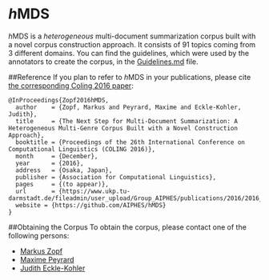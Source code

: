 # <i>h</i>MDS
<i>h</i>MDS is a <i>heterogeneous</i> multi-document summarization corpus built with a novel corpus construction approach. It consists of 91 topics coming from 3 different domains. You can find the guidelines, which were used by the annotators to create the corpus, in the [Guidelines.md](Guidelines.md) file.

##Reference
If you plan to refer to <i>h</i>MDS in your publications, please cite [the corresponding Coling 2016 paper](https://www.informatik.tu-darmstadt.de/fileadmin/user_upload/Group_AIPHES/publications/2016/2016_COLING_hMDS_cameraReady.pdf):

```
@InProceedings{Zopf2016hMDS,
  author    = {Zopf, Markus and Peyrard, Maxime and Eckle-Kohler, Judith},
  title     = {The Next Step for Multi-Document Summarization: A Heterogeneous Multi-Genre Corpus Built with a Novel Construction Approach},
  booktitle = {Proceedings of the 26th International Conference on Computational Linguistics (COLING 2016)},
  month     = {December},
  year      = {2016},
  address   = {Osaka, Japan},
  publisher = {Association for Computational Linguistics},
  pages     = {(to appear)},
  url       = {https://www.ukp.tu-darmstadt.de/fileadmin/user_upload/Group_AIPHES/publications/2016/2016_COLING_hMDS_cameraReady.pdf},
  website = {https://github.com/AIPHES/hMDS}
}
```

##Obtaining the Corpus
To obtain the corpus, please contact one of the following persons:

* [Markus Zopf](https://www.aiphes.tu-darmstadt.de/de/aiphes/people/doctoral-researchers/markus-zopf)
* [Maxime Peyrard](https://www.aiphes.tu-darmstadt.de/de/aiphes/people/doctoral-researchers/maxime-peyrard)
* [Judith Eckle-Kohler](https://www.ukp.tu-darmstadt.de/people/senior-staff/dr-judith-eckle-kohler)
